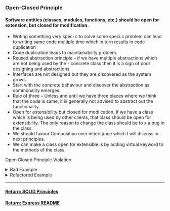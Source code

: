 ### Open-Closed Principle

#### Software entities (classes, modules, functions, etc.) should be open for extension, but closed for modification.
- Writing something very speci c to solve some speci c problem can lead to writing same code multiple time which in turn results in code duplication
- Code duplication leads to maintainability problem.
- Reused abstraction principle – if we have multiple abstractions which are not being used by the - concrete class then it is a sign of poor designing and abstractions.
- Interfaces are not designed but they are discovered as the system grows.
- Start with the concrete behaviour and discover the abstraction as commonality emerges.
- Rule of three – Unless and until we have three places where we think that the code is same, it is generally not advised to abstract out the functionality.
- Open for extensibility but closed for modi cation. If we have a class which is being used by other clients, that class should be open for extensibility. The only reason to change the class should be to  x a bug in the class.
- We should favour Composition over inheritance which I will discuss in next principles.
- We can make a class open for extensible is by adding virtual keyword to the methods of the class.

Open Closed Principle Violation

<details>
<summary>Bad Example</summary>
<p>

```js
var iceCreamFlavors=["chocolate","vanilla"];
var iceCreamMaker={
makeIceCream (flavor) {
  if(iceCreamFlavors.indexOf(flavor)>-1){
    console.log("Great success. You now have ice cream.")
  } else {
    console.log("Epic fail. No ice cream for you.")
    }
  }
}
export default iceCreamMaker;
```

</p>
</details>

<details>
<summary>Refactored Example</summary>
<p>

```js
var iceCreamFlavors = ["chocolate","vanilla"];
var iceCreamMaker = {
makeIceCream (flavor) {
  if(iceCreamFlavors.indexOf(flavor)>-1){
    console.log("Great success. You now have ice cream.")
  } else {
    console.log("Epic fail. No ice cream for you.")
  }
}
addFlavor(flavor){
  iceCreamFlavors.push(flavor);
  }
}
export default iceCreamMaker;
```

</p>
</details>

----

#### [Return: SOLID Principles](./solidPrinciples.md)

#### [Return: Express README](../../README.md)